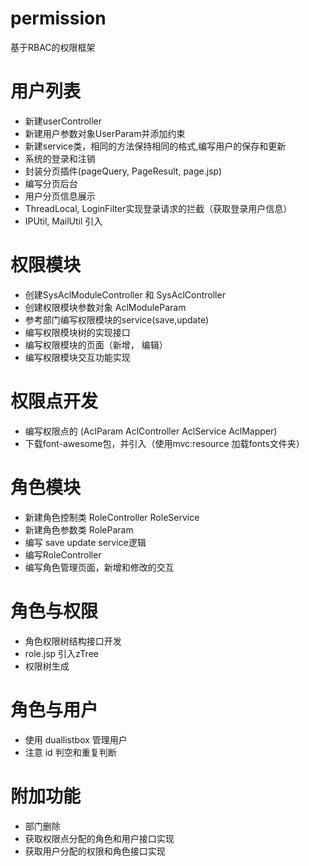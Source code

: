# permission
基于RBAC的权限框架
# 用户列表
- 新建userController
- 新建用户参数对象UserParam并添加约束
- 新建service类，相同的方法保持相同的格式,编写用户的保存和更新
- 系统的登录和注销
- 封装分页插件(pageQuery, PageResult, page.jsp)
- 编写分页后台
- 用户分页信息展示
- ThreadLocal, LoginFilter实现登录请求的拦截（获取登录用户信息）
- IPUtil, MailUtil 引入

# 权限模块
- 创建SysAclModuleController 和 SysAclController
- 创建权限模块参数对象 AclModuleParam
- 参考部门编写权限模块的service(save,update)
- 编写权限模块树的实现接口
- 编写权限模块的页面（新增， 编辑）
- 编写权限模块交互功能实现

# 权限点开发
- 编写权限点的 (AclParam AclController AclService AclMapper)
- 下载font-awesome包，并引入（使用mvc:resource 加载fonts文件夹）

# 角色模块
- 新建角色控制类 RoleController RoleService
- 新建角色参数类 RoleParam
- 编写 save update service逻辑
- 编写RoleController
- 编写角色管理页面，新增和修改的交互

# 角色与权限
- 角色权限树结构接口开发
- role.jsp 引入zTree
- 权限树生成

# 角色与用户
- 使用 duallistbox 管理用户
- 注意 id 判空和重复判断

# 附加功能
- 部门删除
- 获取权限点分配的角色和用户接口实现
- 获取用户分配的权限和角色接口实现